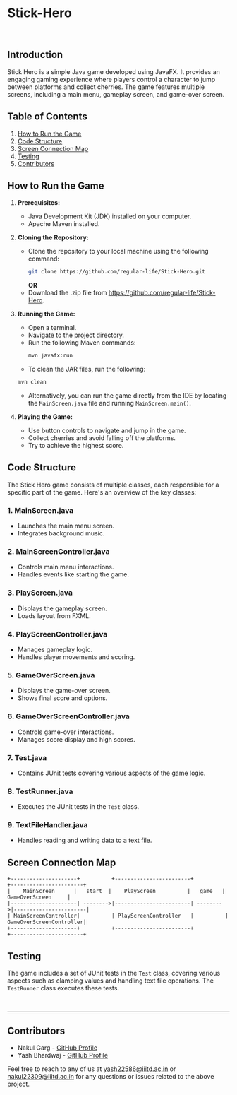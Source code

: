 # Stick-Hero

<br />

## Introduction
Stick Hero is a simple Java game developed using JavaFX. It provides an engaging gaming experience where players control a character to jump between platforms and collect cherries. The game features multiple screens, including a main menu, gameplay screen, and game-over screen.

## Table of Contents
1. [How to Run the Game](#how-to-run-the-game)
2. [Code Structure](#code-structure)
3. [Screen Connection Map](#screen-connection-map)
4. [Testing](#testing)
5. [Contributors](#contributors)

## How to Run the Game
1. **Prerequisites:**
   - Java Development Kit (JDK) installed on your computer.
   - Apache Maven installed.

2. **Cloning the Repository:**
   - Clone the repository to your local machine using the following command:
     ```bash
     git clone https://github.com/regular-life/Stick-Hero.git
     ```
     **OR**
   - Download the .zip file from https://github.com/regular-life/Stick-Hero.

3. **Running the Game:**
   - Open a terminal.
   - Navigate to the project directory.
   - Run the following Maven commands:
     ```bash
     mvn javafx:run
     ```
   - To clean the JAR files, run the following:
    ```bash
    mvn clean
    ```
   - Alternatively, you can run the game directly from the IDE by locating the `MainScreen.java` file and running `MainScreen.main()`.

4. **Playing the Game:**
   - Use button controls to navigate and jump in the game.
   - Collect cherries and avoid falling off the platforms.
   - Try to achieve the highest score.

## Code Structure
The Stick Hero game consists of multiple classes, each responsible for a specific part of the game. Here's an overview of the key classes:

### 1. MainScreen.java
   - Launches the main menu screen.
   - Integrates background music.

### 2. MainScreenController.java
   - Controls main menu interactions.
   - Handles events like starting the game.

### 3. PlayScreen.java
   - Displays the gameplay screen.
   - Loads layout from FXML.

### 4. PlayScreenController.java
   - Manages gameplay logic.
   - Handles player movements and scoring.

### 5. GameOverScreen.java
   - Displays the game-over screen.
   - Shows final score and options.

### 6. GameOverScreenController.java
   - Controls game-over interactions.
   - Manages score display and high scores.

### 7. Test.java
   - Contains JUnit tests covering various aspects of the game logic.

### 8. TestRunner.java
   - Executes the JUnit tests in the `Test` class.

### 9. TextFileHandler.java
   - Handles reading and writing data to a text file.

## Screen Connection Map
```
+---------------------+          +------------------------+          +-----------------------+
|    MainScreen      |   start  |    PlayScreen          |   game   |    GameOverScreen     |
|---------------------| -------->|------------------------| -------->|-----------------------|
| MainScreenController|          | PlayScreenController   |          | GameOverScreenController|
+---------------------+          +------------------------+          +-----------------------+
```

## Testing
The game includes a set of JUnit tests in the `Test` class, covering various aspects such as clamping values and handling text file operations. The `TestRunner` class executes these tests.

<br />

---

## Contributors
- Nakul Garg - [GitHub Profile](https://github.com/NakulGarg-IIITD)
- Yash Bhardwaj - [GitHub Profile](https://github.com/regular-life)

Feel free to reach to any of us at yash22586@iiitd.ac.in or nakul22309@iiitd.ac.in for any questions or issues related to the above project.
